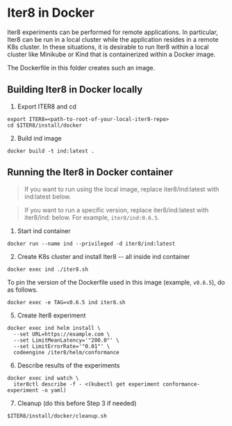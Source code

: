 # Iter8 in Docker

Iter8 experiments can be performed for remote applications. In particular, Iter8 can be run in a local cluster while the application resides in a remote K8s cluster. In these situations, it is desirable to run Iter8 within a local cluster like Minikube or Kind that is containerized within a Docker image.

The Dockerfile in this folder creates such an image.

## Building Iter8 in Docker locally

1. Export ITER8 and cd
```shell
export ITER8=<path-to-root-of-your-local-iter8-repo>
cd $ITER8/install/docker
```

2. Build ind image
```shell
docker build -t ind:latest .
```

## Running the Iter8 in Docker container

> If you want to run using the local image, replace iter8/ind:latest with ind:latest below.

> If  you want to run a specific version, replace iter8/ind:latest with iter8/ind:<tag> below. For example, `iter8/ind:0.6.5`.

1. Start ind container
```shell
docker run --name ind --privileged -d iter8/ind:latest
```

2. Create K8s cluster and install Iter8 -- all inside ind container
```shell
docker exec ind ./iter8.sh
```

To pin the version of the Dockerfile used in this image (example, `v0.6.5`), do as follows.
```shell
docker exec -e TAG=v0.6.5 ind iter8.sh
```

5. Create Iter8 experiment
```shell
docker exec ind helm install \
  --set URL=https://example.com \
  --set LimitMeanLatency='"200.0"' \
  --set LimitErrorRate='"0.01"' \
  codeengine /iter8/helm/conformance
```

6. Describe results of the experiments
```shell
docker exec ind watch \
  iter8ctl describe -f - <(kubectl get experiment conformance-experiment -o yaml)
```

7. Cleanup (do this before Step 3 if needed)
```shell
$ITER8/install/docker/cleanup.sh
```